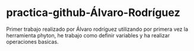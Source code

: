 # practica-github-Álvaro-Rodríguez
Primer trabajo realizado por Álvaro rodríguez utilizando por primera vez la herramienta phyton, he trabajo como definir variables y ha realizar operaciones basicas.
